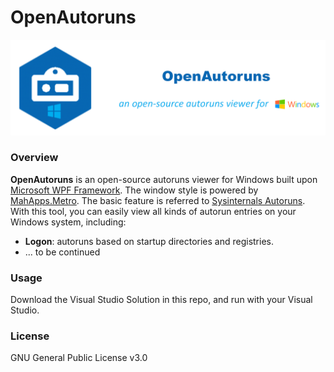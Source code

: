 # OpenAutoruns
<p align="center"><img src=".imgs/logo.png"/></p>

### Overview

**OpenAutoruns** is an open-source autoruns viewer for Windows built upon [Microsoft WPF Framework](https://docs.microsoft.com/en-us/dotnet/desktop/wpf/). The window style is powered by [MahApps.Metro](https://github.com/MahApps/MahApps.Metro). The basic feature is referred to [Sysinternals Autoruns](https://docs.microsoft.com/en-us/sysinternals/downloads/autoruns). With this tool, you can easily view all kinds of autorun entries on your Windows system, including:

* **Logon**: autoruns based on startup directories and registries.
* ... to be continued

### Usage

Download the Visual Studio Solution in this repo, and run with your Visual Studio.

### License

GNU General Public License v3.0

